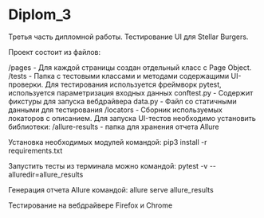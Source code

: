 # Diplom_3
Третья часть дипломной работы. Тестирование UI для Stellar Burgers.

Проект состоит из файлов:

/pages - Для каждой страницы создан отдельный класс с Page Object. 
/tests - Папка с тестовыми классами и методами содержащими UI-проверки. 
Для тестирования используется фреймворк pytest, используется параметризация входных данных 
conftest.py - Содержит фикстуры для запуска вебдрайвера 
data.py - Файл со статичными данными для тестирования 
/locators - Сборник используемых локаторов с описанием.
Для запуска UI-тестов необходимо установить библиотеки: 
/allure-results - папка для хранения отчета Allure

Установка необходимых модулей командой:
pip3 install -r requirements.txt 

Запустить тесты из терминала можно командой:
pytest -v --alluredir=allure_results 

Генерация отчета Allure командой:
allure serve allure_results 

Тестирование на вебдрайвере Firefox и Chrome